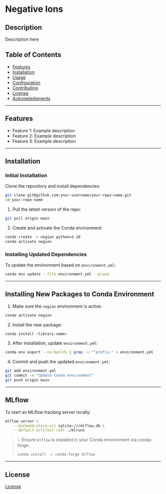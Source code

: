 # **Negative Ions**

## **Description**

Description here

## **Table of Contents**
- [Features](#features)
- [Installation](#installation)
- [Usage](#usage)
- [Configuration](#configuration)
- [Contributing](#contributing)
- [License](#license)
- [Acknowledgments](#acknowledgments)

---

## **Features** 
- Feature 1: Example description
- Feature 2: Example description
- Feature 3: Example description

---

## **Installation**

### Initial Installation

Clone the repository and install dependencies:

```bash
git clone git@github.com:your-username/your-repo-name.git
cd your-repo-name
```

1. Pull the latest version of the repo:
```bash
git pull origin main
```

2. Create and activate the Conda environment:
```bash
conda create -n negion python=3.10
conda activate negion
```

### Installing Updated Dependencies

To update the environment based on `environment.yml`:

```bash
conda env update --file environment.yml --prune
```

---

## **Installing New Packages to Conda Environment**

1. Make sure the `negion` environment is active:
```bash
conda activate negion
```

2. Install the new package:
```bash
conda install <library-name>
```

3. After installation, update `environment.yml`:
```bash
conda env export --no-builds | grep -v "^prefix:" > environment.yml
```

4. Commit and push the updated `environment.yml`:
```bash
git add environment.yml
git commit -m "Update Conda environment"
git push origin main
```

---

## **MLflow**

To start an MLflow tracking server locally:

```bash
mlflow server \
    --backend-store-uri sqlite:///mlflow.db \
    --default-artifact-root ./mlruns
```

> 💡 Ensure `mlflow` is installed in your Conda environment via conda-forge:
> ```bash
> conda install -c conda-forge mlflow
> ```

---

## **License**

[License]()
